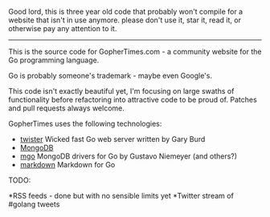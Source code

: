 Good lord, this is three year old code that probably won't compile for a website that isn't in use anymore.  please don't use it, star it, read it, or otherwise pay any attention to it.

____

This is the source code for GopherTimes.com - a community website for the Go programming language.

Go is probably someone's trademark - maybe even Google's.  

This code isn't exactly beautiful yet, I'm focusing on large swaths of functionality before refactoring into attractive code to be proud of.  Patches and pull requests always welcome.

GopherTimes uses the following technologies:

* [twister](https://github.com/garyburd/twister) Wicked fast Go web server written by Gary Burd
* [MongoDB](http://www.mongodb.org)  
* [mgo](http://www.labix.org/mgo) MongoDB drivers for Go by Gustavo Niemeyer (and others?)
* [markdown](https://github.com/knieriem/markdown) Markdown for Go


TODO:

*RSS feeds - done but with no sensible limits yet
*Twitter stream of #golang tweets

